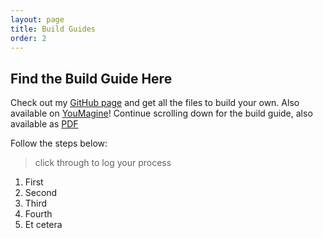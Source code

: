 ```yaml
---
layout: page
title: Build Guides
order: 2
---
```

## Find the Build Guide Here
Check out my [GitHub page](https://github.com/Dymensional) and get all the files to build your own. Also available on [YouMagine](#)! Continue scrolling down for the build guide, also available as [PDF]()

Follow the steps below:
>click through to log your process

1. First
2. Second
3. Third
4. Fourth
5. Et cetera
